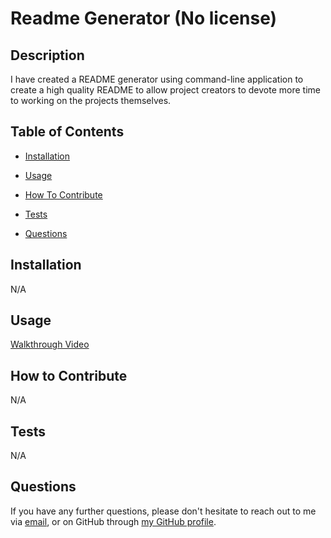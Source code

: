 # Readme Generator (No license)


## Description

I have created a README generator using command-line application to create a high quality README to allow project creators to devote more time to working on the projects themselves.

## Table of Contents 

- [Installation](#installation)
- [Usage](#usage)
- [How To Contribute](#how-to-contribute)

- [Tests](#tests)
- [Questions](#questions)

## Installation

N/A

## Usage

[Walkthrough Video](https://drive.google.com/file/d/1yfigcBVjU7vlJwPy5AJsxEXcV2X_qPmW/view)

## How to Contribute

N/A

## Tests

N/A

## Questions

If you have any further questions, please don't hesitate to reach out to me via [email](mailto:saharshdc@gmail.com), or on GitHub through [my GitHub profile](http://www.github.com/sashdc).
